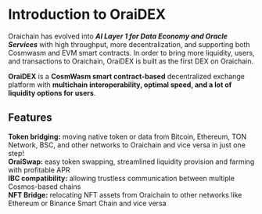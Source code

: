 # Introduction to OraiDEX

Oraichain has evolved into _**AI Layer 1 for Data Economy and Oracle Services**_ with high throughput, more decentralization, and supporting both Cosmwasm and EVM smart contracts. In order to bring more liquidity, users, and transactions to Oraichain, OraiDEX is built as the first DEX on Oraichain.

**OraiDEX** is a **CosmWasm smart contract-based** decentralized exchange platform with **multichain interoperability, optimal speed, and a lot of liquidity options for users**.&#x20;

## Features <a href="#49d2" id="49d2"></a>

**Token bridging:** moving native token or data from Bitcoin, Ethereum, TON Network, BSC, and other networks to Oraichain and vice versa in just one step!\
**OraiSwap:** easy token swapping, streamlined liquidity provision and farming with profitable APR\
**IBC compatibility:** allowing trustless communication between multiple Cosmos-based chains\
**NFT Bridge:** relocating NFT assets from Oraichain to other networks like Ethereum or Binance Smart Chain and vice versa
